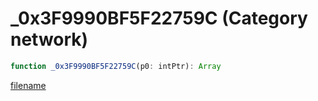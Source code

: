 # _0x3F9990BF5F22759C (Category network)

```js
function _0x3F9990BF5F22759C(p0: intPtr): Array
```

[filename](_0x3F9990BF5F22759C_m.md ':include')